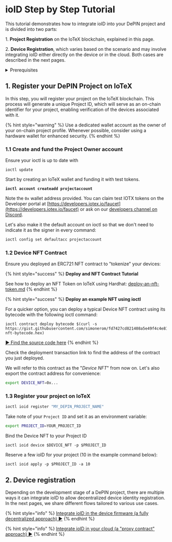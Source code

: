 # ioID Step by Step Tutorial

This tutorial demonstrates how to integrate ioID into your DePIN project and is divided into two parts:

1\. **Project Registration** on the IoTeX blockchain, explained in this page.

2\. **Device Registration**, which varies based on the scenario and may involve integrating ioID either directly on the device or in the cloud. Both cases are described in the next pages.

<details>

<summary>Prerequisites</summary>

Before you begin working with the IoTeX blockchain and related tools, follow these preliminary steps to set up your development environment.

### Tools

Ensure you have the following tools installed:

* [ioctl](https://docs.iotex.io/builders/reference-docs/ioctl-client#install-latest-release-build): For interacting with the IoTeX blockchain.
* [curl](https://curl.se/): For sending messages to the API node.
* [jq](https://jqlang.github.io/jq/): Optional, to format JSON output.

### Create and fund a Developer wallet

Start by creating an IoTeX developer wallet and funding it with test tokens.

```bash
ioctl account createadd devaccount
```

Note the `0x` wallet address provided.&#x20;

Set ioctl on the IoTeX testnet:

```bash
ioctl config set endpoint api.testnet.iotex.one:443
```

### **Claim test IOTX**

You can claim test IOTX tokens on the IoTeX Developer portal at [https://developers.iotex.io/faucet](https://developers.iotex.io/faucet).

**Configure Metamask**: if you need to configure Metamask with IoTeX for convenience, you can do so on the&#x20;

Check the balance of your wallet with:

```bash
ioctl account balance devaccount
```

If needed, export the private key with:

```
ioctl account export devaccount
```

</details>

## 1. Register your DePIN Project on IoTeX

In this step, you will register your project on the IoTeX blockchain. This process will generate a unique Project ID, which will serve as an on-chain identifier for your project, enabling verification of the devices associated with it.

{% hint style="warning" %}
Use a dedicated wallet account as the owner of your on-chain project profile. Whenever possible, consider using a hardware wallet for enhanced security.
{% endhint %}

### 1.1 Create and fund the Project Owner account

Ensure your ioctl is up to date with

```
ioctl update
```

Start by creating an IoTeX wallet and funding it with test tokens.

<pre class="language-bash"><code class="lang-bash"><strong>ioctl account createadd projectaccount
</strong></code></pre>

Note the `0x` wallet address provided. You can claim test IOTX tokens on the Developer portal at [https://developers.iotex.io/faucet](https://developers.iotex.io/faucet) or ask on our [developers channel on Discord](https://discord.gg/iotex).&#x20;

Let's also make it the default account on ioctl so that we don't need to indicate it as the signer in every command:

```bash
ioctl config set defaultacc projectaccount
```

### 1.2 Device NFT Contract

Ensure you deployed an ERC721 NFT contract to "tokenize" your devices:

{% hint style="success" %}
**Deploy and NFT Contract Tutorial**

See how to deploy an NFT Token on IoTeX using Hardhat: [deploy-an-nft-token.md](../../defi/deploy-tokens/deploy-an-nft-token.md "mention")
{% endhint %}

{% hint style="success" %}
**Deploy an example NFT using ioctl**

For a quicker option, you can deploy a typical Device NFT contract using its bytecode with the following ioctl command:

```
ioctl contract deploy bytecode $(curl -s https://gist.githubusercontent.com/simonerom/fd7427cd821408a5e49f4c4e81b16fb9/raw/device-nft-bytecode.hex)
```

[► Find the source code here](https://docs.iotex.io/depin-infra-modules-dim/ioid-depin-identities/integration-guide/bind-the-device-nft#example-device-nft-contract)
{% endhint %}

Check the deployment transaction link to find the address of the contract you just deployed.

We will refer to this contract as the "_Device NFT_" from now on. Let's also export the contract address for convenience:

```bash
export DEVICE_NFT=0x...
```

### 1.3 Register your project on IoTeX

```bash
ioctl ioid register "MY_DEPIN_PROJECT_NAME"
```

Take note of your `Project ID` and set it as an environment variable:

```bash
export PROJECT_ID=YOUR_PROJECT_ID
```

Bind the Device NFT to your Project ID

```
ioctl ioid device $DEVICE_NFT -p $PROJECT_ID
```

Reserve a few ioID for your project (10 in the example command below):

```
ioctl ioid apply -p $PROJECT_ID -a 10
```

## 2. Device registration

Depending on the development stage of a DePIN project, there are multiple ways it can integrate ioID to allow decentralized device identity registration. In the next pages, we share different flows tailored to various use cases.

{% hint style="info" %}
[Integrate ioID in the device firmware (a fully decentralized approach) ](a-fully-decentralized-approach.md)[►](https://docs.iotex.io/depin-infra-modules-dim/ioid-depin-identities/integration-guide/bind-the-device-nft#example-device-nft-contract)
{% endhint %}

{% hint style="info" %}
[Integrate ioID in your cloud (a "proxy contract" approach) ](a-proxy-contract-approach.md)[►](https://docs.iotex.io/depin-infra-modules-dim/ioid-depin-identities/integration-guide/bind-the-device-nft#example-device-nft-contract)&#x20;
{% endhint %}
